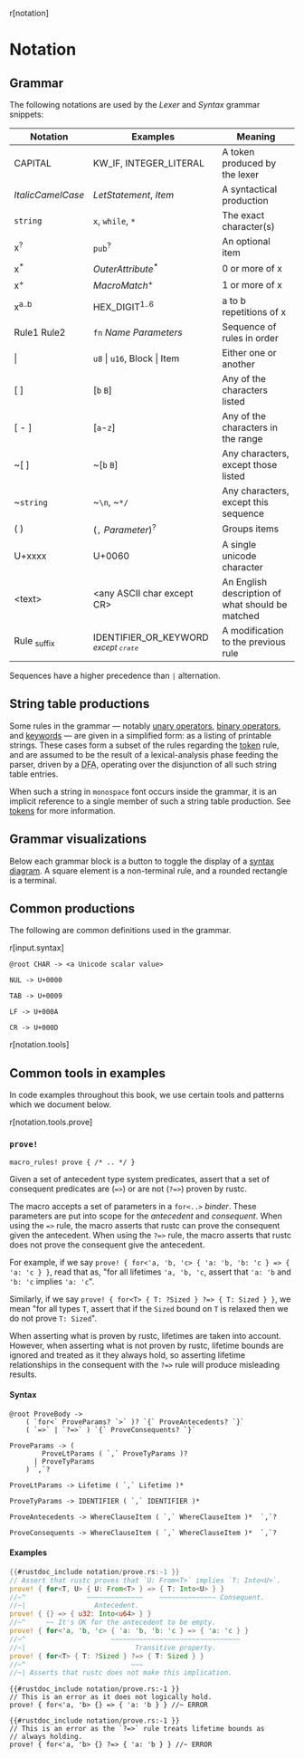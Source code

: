 r[notation]
# Notation

## Grammar

The following notations are used by the *Lexer* and *Syntax* grammar snippets:

| Notation          | Examples                      | Meaning                                   |
|-------------------|-------------------------------|-------------------------------------------|
| CAPITAL           | KW_IF, INTEGER_LITERAL        | A token produced by the lexer             |
| _ItalicCamelCase_ | _LetStatement_, _Item_        | A syntactical production                  |
| `string`          | `x`, `while`, `*`             | The exact character(s)                    |
| x<sup>?</sup>     | `pub`<sup>?</sup>             | An optional item                          |
| x<sup>\*</sup>    | _OuterAttribute_<sup>\*</sup> | 0 or more of x                            |
| x<sup>+</sup>     |  _MacroMatch_<sup>+</sup>     | 1 or more of x                            |
| x<sup>a..b</sup>  | HEX_DIGIT<sup>1..6</sup>      | a to b repetitions of x                   |
| Rule1 Rule2       | `fn` _Name_ _Parameters_      | Sequence of rules in order                |
| \|                | `u8` \| `u16`, Block \| Item  | Either one or another                     |
| \[ ]               | \[`b` `B`]                     | Any of the characters listed              |
| \[ - ]             | \[`a`-`z`]                     | Any of the characters in the range        |
| ~\[ ]              | ~\[`b` `B`]                    | Any characters, except those listed       |
| ~`string`         | ~`\n`, ~`*/`                  | Any characters, except this sequence      |
| ( )               | (`,` _Parameter_)<sup>?</sup> | Groups items                              |
| U+xxxx            | U+0060                        | A single unicode character                |
| \<text\>          | \<any ASCII char except CR\>  | An English description of what should be matched |
| Rule <sub>suffix</sub> | IDENTIFIER_OR_KEYWORD <sub>_except `crate`_</sub> | A modification to the previous rule |

Sequences have a higher precedence than `|` alternation.

## String table productions

Some rules in the grammar &mdash; notably [unary operators], [binary
operators], and [keywords] &mdash; are given in a simplified form: as a listing
of printable strings. These cases form a subset of the rules regarding the
[token][tokens] rule, and are assumed to be the result of a lexical-analysis
phase feeding the parser, driven by a <abbr title="Deterministic Finite
Automaton">DFA</abbr>, operating over the disjunction of all such string table
entries.

When such a string in `monospace` font occurs inside the grammar,
it is an implicit reference to a single member of such a string table
production. See [tokens] for more information.

## Grammar visualizations

Below each grammar block is a button to toggle the display of a [syntax diagram]. A square element is a non-terminal rule, and a rounded rectangle is a terminal.

[syntax diagram]: https://en.wikipedia.org/wiki/Syntax_diagram

## Common productions

The following are common definitions used in the grammar.

r[input.syntax]
```grammar,lexer
@root CHAR -> <a Unicode scalar value>

NUL -> U+0000

TAB -> U+0009

LF -> U+000A

CR -> U+000D
```

r[notation.tools]
## Common tools in examples

In code examples throughout this book, we use certain tools and patterns which we document below.

r[notation.tools.prove]
### `prove!`

```rust,ignore
macro_rules! prove { /* .. */ }
```

Given a set of antecedent type system predicates, assert that a set of consequent predicates are (`=>`) or are not (`?=>`) proven by rustc.

The macro accepts a set of parameters in a `for<..>` *binder*. These parameters are put into scope for the *antecedent* and *consequent*. When using the `=>` rule, the macro asserts that rustc can prove the consequent given the antecedent. When using the `?=>` rule, the macro asserts that rustc does not prove the consequent give the antecedent.

For example, if we say `prove! { for<'a, 'b, 'c> { 'a: 'b, 'b: 'c } => { 'a: 'c } }`, read that as, "for all lifetimes `'a, 'b, 'c`, assert that `'a: 'b` and `'b: 'c` implies `'a: 'c`".

Similarly, if we say `prove! { for<T> { T: ?Sized } ?=> { T: Sized } }`, we mean "for all types `T`, assert that if the `Sized` bound on `T` is relaxed then we do not prove `T: Sized`".

When asserting what is proven by rustc, lifetimes are taken into account. However, when asserting what is not proven by rustc, lifetime bounds are ignored and treated as it they always hold, so asserting lifetime relationships in the consequent with the `?=>` rule will produce misleading results.

#### Syntax

```grammar,notation
@root ProveBody ->
    ( `for<` ProveParams? `>` )? `{` ProveAntecedents? `}`
    ( `=>` | `?=>` ) `{` ProveConsequents? `}`

ProveParams -> (
        ProveLtParams ( `,` ProveTyParams )?
      | ProveTyParams
    ) `,`?

ProveLtParams -> Lifetime ( `,` Lifetime )*

ProveTyParams -> IDENTIFIER ( `,` IDENTIFIER )*

ProveAntecedents -> WhereClauseItem ( `,` WhereClauseItem )*  `,`?

ProveConsequents -> WhereClauseItem ( `,` WhereClauseItem )*  `,`?
```

<!--
For implementation simplicity, somewhat more is (incorrectly) accepted than what is described by this grammar.
-->

#### Examples

```rust
{{#rustdoc_include notation/prove.rs:-1 }}
// Assert that rustc proves that `U: From<T>` implies `T: Into<U>`.
prove! { for<T, U> { U: From<T> } => { T: Into<U> } }
//~^               ~~~~~~~~~~~~~~    ~~~~~~~~~~~~~~ Consequent.
//~|                 Antecedent.
prove! { {} => { u32: Into<u64> } }
//~^     ~~ It's OK for the antecedent to be empty.
prove! { for<'a, 'b, 'c> { 'a: 'b, 'b: 'c } => { 'a: 'c } }
//~^                     ~~~~~~~~~~~~~~~~~~~~~~~~~~~~~~~~
//~|                           Transitive property.
prove! { for<T> { T: ?Sized } ?=> { T: Sized } }
//~^                          ~~~
//~| Asserts that rustc does not make this implication.
```

```rust,compile_fail
{{#rustdoc_include notation/prove.rs:-1 }}
// This is an error as it does not logically hold.
prove! { for<'a, 'b> {} => { 'a: 'b } } //~ ERROR
```

```rust,compile_fail
{{#rustdoc_include notation/prove.rs:-1 }}
// This is an error as the `?=>` rule treats lifetime bounds as
// always holding.
prove! { for<'a, 'b> {} ?=> { 'a: 'b } } //~ ERROR
```

[binary operators]: expressions/operator-expr.md#arithmetic-and-logical-binary-operators
[keywords]: keywords.md
[tokens]: tokens.md
[unary operators]: expressions/operator-expr.md#borrow-operators
